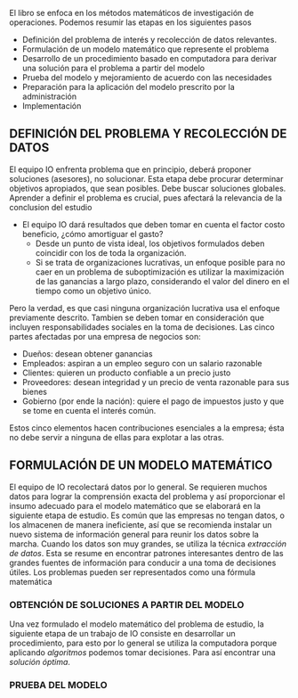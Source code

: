 El libro se enfoca en los métodos matemáticos de investigación de operaciones.
Podemos resumir las etapas en los siguientes pasos


- Definición del problema de interés y recolección de datos relevantes.
- Formulación de un modelo matemático que represente el problema
- Desarrollo de un procedimiento basado en computadora para derivar una solución para el problema a partir del modelo
- Prueba del modelo y mejoramiento de acuerdo con las necesidades
- Preparación para la aplicación del modelo prescrito por la administración
- Implementación

## DEFINICIÓN DEL PROBLEMA Y RECOLECCIÓN DE DATOS

El equipo IO enfrenta problema que en principio, deberá proponer soluciones (asesores), no solucionar. 
Esta etapa debe procurar determinar objetivos apropiados, que sean posibles. Debe buscar soluciones globales.
Aprender a definir el problema es crucial, pues afectará la relevancia de la conclusion del estudio

- El equipo IO dará resultados que deben tomar en cuenta el factor costo beneficio, ¿cómo amortiguar el gasto?
	- Desde un punto de vista ideal, los objetivos formulados deben coincidir con los de toda la organización.
	- Si se trata de organizaciones lucrativas, un enfoque posible para no caer en un problema de suboptimización es utilizar la maximización de las ganancias a largo plazo, considerando el valor del dinero en el tiempo como un objetivo único.

Pero la verdad, es que casi ninguna organización lucrativa usa el enfoque previamente descrito.
Tambien se deben tomar en consideración que incluyen responsabilidades sociales en la toma de decisiones. Las cinco partes afectadas por una empresa de negocios son:
- Dueños: desean obtener ganancias
- Empleados: aspiran a un empleo seguro con un salario razonable
- Clientes: quieren un producto confiable a un precio justo
- Proveedores: desean integridad y un precio de venta razonable para sus bienes
- Gobierno (por ende la nación): quiere el pago de impuestos justo y que se tome en cuenta el interés común.

Estos cinco elementos hacen contribuciones esenciales a la empresa; ésta no debe servir a ninguna de ellas para explotar a las otras.

## FORMULACIÓN DE UN MODELO MATEMÁTICO

El equipo de IO recolectará datos por lo general. Se requieren muchos datos para lograr la comprensión exacta del problema y así proporcionar el insumo adecuado para el modelo matemático que se elaborará en la siguiente etapa de estudio. 
Es común que las empresas no tengan datos, o los almacenen de manera ineficiente, así que se recomienda instalar un nuevo sistema de información general para reunir los datos sobre la marcha.
Cuando los datos son muy grandes, se utiliza la técnica _extracción de datos_. Esta se resume en encontrar patrones interesantes dentro de las grandes fuentes de información para conducir a una toma de decisiones útiles.
Los problemas pueden ser representados como una fórmula matemática

### OBTENCIÓN DE SOLUCIONES A PARTIR DEL MODELO

Una vez formulado el modelo matemático del problema de estudio, la siguiente etapa de un trabajo de IO consiste en desarrollar un procedimiento, para esto por lo general se utiliza la computadora porque aplicando _algoritmos_ podemos tomar decisiones. Para así encontrar una *solución óptima*.

### PRUEBA DEL MODELO

